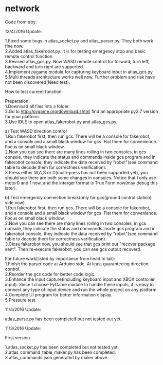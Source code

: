 # network
Code from troy:

12/4/2016 Update:

1.Fixed some bugs in atlas_socket.py and atlas_parser.py. They both work fine now.</br>
2.Added atlas_fakerobot.py. It is for testing emergency stop and basic remote control function.</br>
3.Revised atlas_gcs.py. Now WASD remote control for forward, turn left, backward and turn right are supported.</br>
4.Implement pygame module for capturing keyboard input in atlas_gcs.py.</br>
5.Multi threads architecture works well now. Further problem and risk have not been discovered(Need test).</br>

How to test current function:

Preparation:</br>
1.Download all files into a folder.</br>
2.Go to http://pygame.org/download.shtml find an appropriate py2.7 version for your platform.</br>
3.Use IDLE to open atlas_fakerobot.py and atlas_gcs.py.</br>

a) Test WASD direction control</br>
1.Run fakerobot first, then run gcs. There will be a console for fakerobot, and a console and a small black window for gcs. Flat them for convenience. Focus on small black window.</br>
2.Now you can see there are many lines rolling in two consoles, in gcs console, they indicate the status and commands inside gcs program and in fakerobot console, they indicate the data received by "robot"(see command table to decode them for correctness verification).</br>
3.Press either W,A,S or D(multi-press has not been supported yet), you should see there are both some changes in consoles. Notice that I only use motor0 and 1 now, and the interger format is True Form now(may debug this later).</br>

b) Test emergency connection break(only for gcs(ground control station) side now)</br>
1.Run fakerobot first, then run gcs. There will be a console for fakerobot, and a console and a small black window for gcs. Flat them for convenience. Focus on small black window.</br>
2.Now you can see there are many lines rolling in two consoles, in gcs console, they indicate the status and commands inside gcs program and in fakerobot console, they indicate the data received by "robot"(see command table to decode them for correctness verification).</br>
3.Close fakerobot now, you should see that gcs print out "recover package sent". Then re-execute fakerobot, you can see gcs output recoverd.</br>

For future work(listed by importance from head to tail):</br>
1.Finish the parser code at Arduino side. At least guaranteeing direction control.</br>
2.Reorder the gcs code for better code logic.</br>
3.Enhance the input capture(including keyboard input and XBOX controller input). Since I choose PyGame module to handle these inputs, it is easy to connect any type of input device and run the whole project on any platform.</br>
4.Complete UI program for better information display.</br>
5.Pressure test.</br>

11/4/2016 Update:</br>

atlas_parse.py has been completed but not tested out yet.</br>

11/3/2016 Update:</br>

First version</br>

1.atlas_socket.py has been completed but not tested yet.</br>
2.atlas_command_table_maker.py has been completed.</br>
3.atlas_commands.json generated by maker above.</br>


